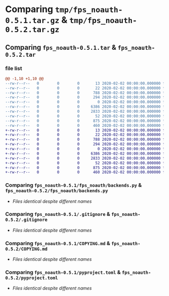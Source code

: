 # Comparing `tmp/fps_noauth-0.5.1.tar.gz` & `tmp/fps_noauth-0.5.2.tar.gz`

## Comparing `fps_noauth-0.5.1.tar` & `fps_noauth-0.5.2.tar`

### file list

```diff
@@ -1,10 +1,10 @@
--rw-r--r--   0        0        0       13 2020-02-02 00:00:00.000000 fps_noauth-0.5.1/MANIFEST.in
--rw-r--r--   0        0        0       22 2020-02-02 00:00:00.000000 fps_noauth-0.5.1/fps_noauth/__init__.py
--rw-r--r--   0        0        0      788 2020-02-02 00:00:00.000000 fps_noauth-0.5.1/fps_noauth/backends.py
--rw-r--r--   0        0        0      294 2020-02-02 00:00:00.000000 fps_noauth-0.5.1/fps_noauth/main.py
--rw-r--r--   0        0        0        0 2020-02-02 00:00:00.000000 fps_noauth-0.5.1/fps_noauth/py.typed
--rw-r--r--   0        0        0     6386 2020-02-02 00:00:00.000000 fps_noauth-0.5.1/.gitignore
--rw-r--r--   0        0        0     2833 2020-02-02 00:00:00.000000 fps_noauth-0.5.1/COPYING.md
--rw-r--r--   0        0        0       52 2020-02-02 00:00:00.000000 fps_noauth-0.5.1/README.md
--rw-r--r--   0        0        0      875 2020-02-02 00:00:00.000000 fps_noauth-0.5.1/pyproject.toml
--rw-r--r--   0        0        0      460 2020-02-02 00:00:00.000000 fps_noauth-0.5.1/PKG-INFO
+-rw-r--r--   0        0        0       13 2020-02-02 00:00:00.000000 fps_noauth-0.5.2/MANIFEST.in
+-rw-r--r--   0        0        0       22 2020-02-02 00:00:00.000000 fps_noauth-0.5.2/fps_noauth/__init__.py
+-rw-r--r--   0        0        0      788 2020-02-02 00:00:00.000000 fps_noauth-0.5.2/fps_noauth/backends.py
+-rw-r--r--   0        0        0      294 2020-02-02 00:00:00.000000 fps_noauth-0.5.2/fps_noauth/main.py
+-rw-r--r--   0        0        0        0 2020-02-02 00:00:00.000000 fps_noauth-0.5.2/fps_noauth/py.typed
+-rw-r--r--   0        0        0     6386 2020-02-02 00:00:00.000000 fps_noauth-0.5.2/.gitignore
+-rw-r--r--   0        0        0     2833 2020-02-02 00:00:00.000000 fps_noauth-0.5.2/COPYING.md
+-rw-r--r--   0        0        0       52 2020-02-02 00:00:00.000000 fps_noauth-0.5.2/README.md
+-rw-r--r--   0        0        0      875 2020-02-02 00:00:00.000000 fps_noauth-0.5.2/pyproject.toml
+-rw-r--r--   0        0        0      460 2020-02-02 00:00:00.000000 fps_noauth-0.5.2/PKG-INFO
```

### Comparing `fps_noauth-0.5.1/fps_noauth/backends.py` & `fps_noauth-0.5.2/fps_noauth/backends.py`

 * *Files identical despite different names*

### Comparing `fps_noauth-0.5.1/.gitignore` & `fps_noauth-0.5.2/.gitignore`

 * *Files identical despite different names*

### Comparing `fps_noauth-0.5.1/COPYING.md` & `fps_noauth-0.5.2/COPYING.md`

 * *Files identical despite different names*

### Comparing `fps_noauth-0.5.1/pyproject.toml` & `fps_noauth-0.5.2/pyproject.toml`

 * *Files identical despite different names*

